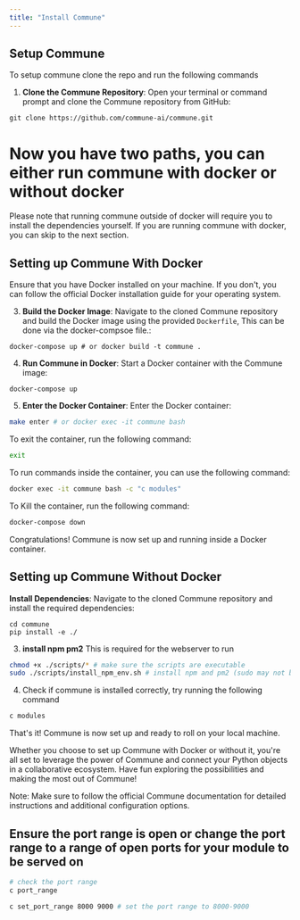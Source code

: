 ```yaml
---
title: "Install Commune"
---
```

## Setup Commune

To setup commune clone the repo and run the following commands

1. **Clone the Commune Repository**: Open your terminal or command prompt and clone the Commune repository from GitHub:

```
git clone https://github.com/commune-ai/commune.git
```

# Now you have two paths, you can either run commune with docker or without docker

Please note that running commune outside of docker will require you to install the dependencies yourself.
If you are running commune with docker, you can skip to the next section.

## Setting up Commune With Docker

Ensure that you have Docker installed on your machine. If you don't, you can follow the official Docker installation guide for your operating system.


3. **Build the Docker Image**: Navigate to the cloned Commune repository and build the Docker image using the provided `Dockerfile`, This can be done via the docker-compsoe file.:

```
docker-compose up # or docker build -t commune .
```

4. **Run Commune in Docker**: Start a Docker container with the Commune image:

```
docker-compose up
```

5. **Enter the Docker Container**: Enter the Docker container:

```bash
make enter # or docker exec -it commune bash
```
To exit the container, run the following command:
```bash
exit
```

To run commands inside the container, you can use the following command:
```bash
docker exec -it commune bash -c "c modules"
```

To Kill the container, run the following command:
```bash
docker-compose down
```

Congratulations! Commune is now set up and running inside a Docker container.

## Setting up Commune Without Docker

**Install Dependencies**: Navigate to the cloned Commune repository and install the required dependencies:

```
cd commune
pip install -e ./
```

3. **install npm pm2**
This is required for the webserver to run
```bash 
chmod +x ./scripts/* # make sure the scripts are executable
sudo ./scripts/install_npm_env.sh # install npm and pm2 (sudo may not be required)
```

4. Check if commune is installed correctly, try running the following command
```bash
c modules
```

That's it! Commune is now set up and ready to roll on your local machine.

Whether you choose to set up Commune with Docker or without it, you're all set to leverage the power of Commune and connect your Python objects in a collaborative ecosystem. Have fun exploring the possibilities and making the most out of Commune!

Note: Make sure to follow the official Commune documentation for detailed instructions and additional configuration options.


## Ensure the port range is open or change the port range to a range of open ports for your module to be served on

```bash
# check the port range
c port_range
```

```bash
c set_port_range 8000 9000 # set the port range to 8000-9000
```